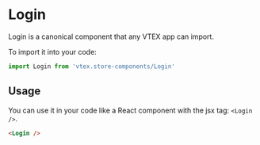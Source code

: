 # Login
Login is a canonical component that any VTEX app can import.

To import it into your code: 
```js
import Login from 'vtex.store-components/Login'
```

## Usage
You can use it in your code like a React component with the jsx tag: `<Login />`. 
```html
<Login />
```
